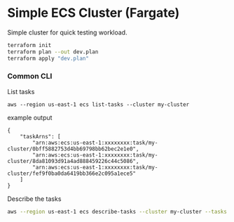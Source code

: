 # Simple ECS Cluster (Fargate)

Simple cluster for quick testing workload.

```bash
terraform init
terraform plan --out dev.plan
terraform apply "dev.plan"
```


### Common CLI

List tasks

```
aws --region us-east-1 ecs list-tasks --cluster my-cluster
```

example output

```
{
    "taskArns": [
        "arn:aws:ecs:us-east-1:xxxxxxxx:task/my-cluster/0bff5882753d4bb69798bb62bec2e1e0",
        "arn:aws:ecs:us-east-1:xxxxxxxx:task/my-cluster/8da81093d91a4ad888459226c44c5086",
        "arn:aws:ecs:us-east-1:xxxxxxxx:task/my-cluster/fef9f0ba0da6419bb366e2c095a1ece5"
    ]
}
```
Describe the tasks

```bash
aws --region us-east-1 ecs describe-tasks --cluster my-cluster --tasks arn:aws:ecs:us-east-1:xxxxxxxx:task/my-cluster/0bff5882753d4bb69798bb62bec2e1e0
```

